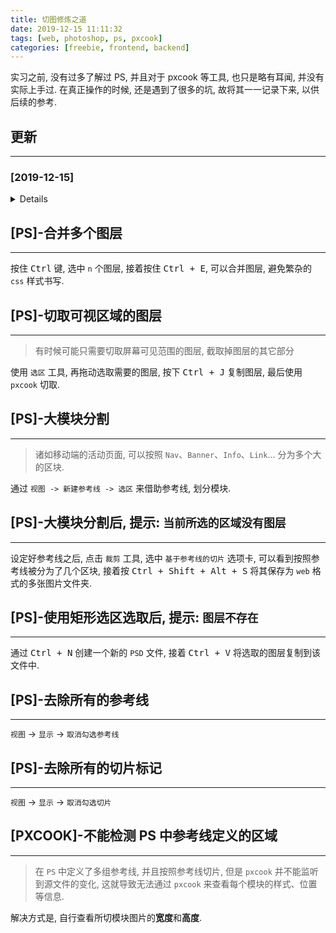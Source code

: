 ```yaml
---
title: 切图修炼之道
date: 2019-12-15 11:11:32
tags: [web, photoshop, ps, pxcook]
categories: [freebie, frontend, backend]
---
```


实习之前, 没有过多了解过 PS, 并且对于 pxcook 等工具, 也只是略有耳闻, 并没有实际上手过. 在真正操作的时候, 还是遇到了很多的坑, 故将其一一记录下来, 以供后续的参考.


<!-- more -->


## 更新

------

### [2019-12-15]

<details>

- Initial release

</details>

## \[PS]-合并多个图层

------

按住 <kbd>Ctrl</kbd> 键, 选中 `n` 个图层, 接着按住 <kbd>Ctrl + E</kbd>, 可以合并图层, 避免繁杂的 `css` 样式书写.

## \[PS]-切取可视区域的图层

------

> 有时候可能只需要切取屏幕可见范围的图层, 截取掉图层的其它部分

使用 `选区` 工具, 再拖动选取需要的图层, 按下 <kbd>Ctrl + J</kbd> 复制图层, 最后使用 `pxcook` 切取.

## \[PS]-大模块分割

------

> 诸如移动端的活动页面, 可以按照 `Nav`、`Banner`、`Info`、`Link`... 分为多个大的区块.

通过 `视图 -> 新建参考线 -> 选区` 来借助参考线, 划分模块.

## \[PS]-大模块分割后, 提示: `当前所选的区域没有图层`

------

设定好参考线之后, 点击 `裁剪` 工具, 选中 `基于参考线的切片` 选项卡, 可以看到按照参考线被分为了几个区块, 接着按 <kbd>Ctrl + Shift + Alt + S</kbd> 将其保存为 `web` 格式的多张图片文件夹.

## \[PS]-使用矩形选区选取后, 提示: `图层不存在`

------

通过 <kbd>Ctrl + N</kbd> 创建一个新的 `PSD` 文件, 接着 <kbd>Ctrl + V</kbd> 将选取的图层复制到该文件中.

## \[PS]-去除所有的参考线

------

`视图` -> `显示` -> `取消勾选参考线`

## \[PS]-去除所有的切片标记

------

`视图` -> `显示` -> `取消勾选切片`

## \[PXCOOK]-不能检测 PS 中参考线定义的区域

------

> 在 `PS` 中定义了多组参考线, 并且按照参考线切片, 但是 `pxcook` 并不能监听到源文件的变化, 这就导致无法通过 `pxcook` 来查看每个模块的样式、位置等信息.

解决方式是, 自行查看所切模块图片的**宽度**和**高度**.